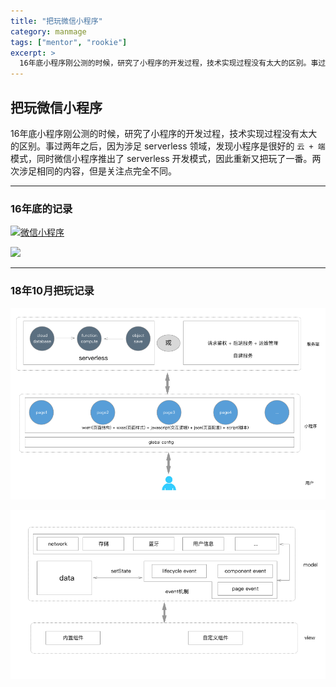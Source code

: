 ```yaml
---
title: "把玩微信小程序"
category: manmage
tags: ["mentor", "rookie"]
excerpt: >
  16年底小程序刚公测的时候，研究了小程序的开发过程，技术实现过程没有太大的区别。事过两年之后，因为涉足 serverless 领域，发现小程序是很好的 `云 + 端` 模式，同时微信小程序推出了 serverless 开发模式，因此重新又把玩了一番。两次涉足相同的内容，但是关注点完全不同。
---
```


## 把玩微信小程序

16年底小程序刚公测的时候，研究了小程序的开发过程，技术实现过程没有太大的区别。事过两年之后，因为涉足 serverless 领域，发现小程序是很好的 `云 + 端` 模式，同时微信小程序推出了 serverless 开发模式，因此重新又把玩了一番。两次涉足相同的内容，但是关注点完全不同。

--- 

### 16年底的记录

<a href="../img/wx/wx-small.png" target="_blank">
	<img src="../img/wx/wx-small.png" alt="微信小程序" title="点击查看大图" />
</a>

![](https://developers.weixin.qq.com/miniprogram/dev/image/mina-lifecycle.png)


--- 

### 18年10月把玩记录

![](../img/wx/summary.png)

![](../img/wx/mini-page.png)



